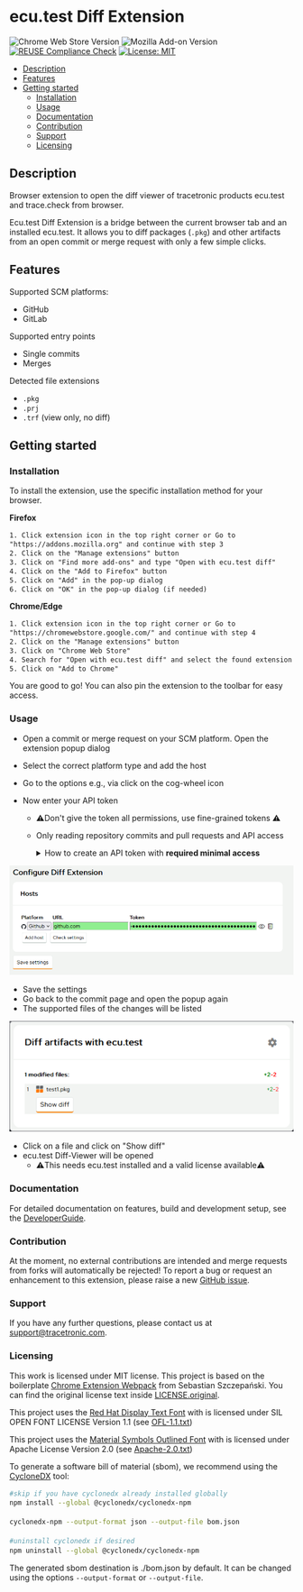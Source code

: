 # ecu.test Diff Extension <!-- omit in toc -->

![Chrome Web Store Version](https://img.shields.io/chrome-web-store/v/dpplpkgobhppfnfnfkpinlhognmaphnl?style=flat&logo=googlechrome&logoColor=%23FFFF&logoSize=auto&color=%234285F4&link=https%3A%2F%2Fchromewebstore.google.com%2Fdetail%2Fopen-with-ecutest-diff%2Fdpplpkgobhppfnfnfkpinlhognmaphnl)
![Mozilla Add-on Version](https://img.shields.io/amo/v/open-with-ecu-test-diff?style=flat&logo=firefoxbrowser&logoColor=%23FFFF&logoSize=auto&color=%23FF7139&link=https%3A%2F%2Faddons.mozilla.org%2Fen-US%2Ffirefox%2Faddon%2Fopen-with-ecu-test-diff%2F)
[![REUSE Compliance Check](https://github.com/tracetronic/ecu.test-diff/actions/workflows/reuse.yml/badge.svg)](https://github.com/tracetronic/ecu.test-diff/actions/workflows/reuse.yml)
[![License: MIT](https://img.shields.io/badge/License-MIT-yellow.svg)](https://github.com/tracetronic/ecu.test-diff/blob/main/LICENSE)

- [Description](#description)
- [Features](#features)
- [Getting started](#getting-started)
  - [Installation](#installation)
  - [Usage](#usage)
  - [Documentation](#documentation)
  - [Contribution](#contribution)
  - [Support](#support)
  - [Licensing](#licensing)

## Description

Browser extension to open the diff viewer of tracetronic products ecu.test and trace.check from browser.

Ecu.test Diff Extension is a bridge between the current browser tab and an installed ecu.test.
It allows you to diff packages (`.pkg`)
and other artifacts from an open commit or merge request with only a few simple clicks.

## Features

Supported SCM platforms:

- GitHub
- GitLab

Supported entry points

- Single commits
- Merges

Detected file extensions

- `.pkg`
- `.prj`
- `.trf` (view only, no diff)

## Getting started

### Installation

To install the extension, use the specific installation method for your browser.

**Firefox**

    1. Click extension icon in the top right corner or Go to "https://addons.mozilla.org" and continue with step 3
    2. Click on the "Manage extensions" button
    3. Click on "Find more add-ons" and type "Open with ecu.test diff"
    4. Click on the "Add to Firefox" button
    5. Click on "Add" in the pop-up dialog
    6. Click on "OK" in the pop-up dialog (if needed)

**Chrome/Edge**

    1. Click extension icon in the top right corner or Go to "https://chromewebstore.google.com/" and continue with step 4
    2. Click on the "Manage extensions" button
    3. Click on "Chrome Web Store"
    4. Search for "Open with ecu.test diff" and select the found extension
    5. Click on "Add to Chrome"

You are good to go! You can also pin the extension to the toolbar for easy access.

### Usage

- Open a commit or merge request on your SCM platform. Open the extension popup dialog
- Select the correct platform type and add the host
- Go to the options e.g., via click on the cog-wheel icon
- Now enter your API token

  - ⚠️Don\'t give the token all permissions, use fine-grained tokens ⚠️
  - Only reading repository commits and pull requests and API access
    <details>

      <summary >How to create an API token with <b>required minimal access</b></summary>

    - GitHub
      1. Go to your profile settings
      2. Go to `Developer Settings`
      3. Select `Personal access tokens` - `Fine-grained tokens`
      4. Select `Generate new token`
      5. Set `Repository access` as desired. If you give access to non-public repositories, make sure to grant `Repository permissions` for `Content` (read-only) and `Pull requests` (read-only)
    - GitLab
      1. Go to `Settings` - `Access tokens` in the relevant group or repository
      2. Select `Add new token`
      3. Set **Scope** to `read_api`, select a **Role** that is allowed to access code and changes
      </details>

<img src="./docs/images/firefox/configuration.png" alt="Configuration" width="800"/>

- Save the settings
- Go back to the commit page and open the popup again
- The supported files of the changes will be listed

<img src="./docs/images/firefox/dialog.png" alt="Configuration" width="600"/>

- Click on a file and click on "Show diff"
- ecu.test Diff-Viewer will be opened
  - ⚠️This needs ecu.test installed and a valid license available⚠️

### Documentation

For detailed documentation on features, build and development setup, see the [DeveloperGuide](./docs/DeveloperGuide.md).

### Contribution

At the moment, no external contributions are intended and merge requests from forks will automatically be rejected!
To report a bug or request an enhancement to this extension,
please raise a new [GitHub issue](https://github.com/tracetronic/ecu.test-diff/issues).

### Support

If you have any further questions, please contact us at [support@tracetronic.com](mailto:support@tracetronic.com).

### Licensing

This work is licensed under MIT license. This project is based on the boilerplate [Chrome Extension Webpack](https://github.com/sszczep/chrome-extension-webpack) from Sebastian Szczepański. You can find the original license text inside [LICENSE.original](./LICENSE.original).

This project uses the [Red Hat Display Text Font](https://github.com/RedHatOfficial/RedHatFont) with is licensed under SIL OPEN FONT LICENSE Version 1.1 (see [OFL-1.1.txt](./LICENSES/OFL-1.1.txt))

This project uses the [Material Symbols Outlined Font](https://fonts.google.com/icons) with is licensed under Apache License Version 2.0 (see [Apache-2.0.txt](./LICENSES/Apache-2.0.txt))

To generate a software bill of material (sbom), we recommend using the [CycloneDX](https://github.com/CycloneDX/cyclonedx-node-npm) tool:

```bash
#skip if you have cyclonedx already installed globally
npm install --global @cyclonedx/cyclonedx-npm

cyclonedx-npm --output-format json --output-file bom.json

#uninstall cyclonedx if desired
npm uninstall --global @cyclonedx/cyclonedx-npm
```

The generated sbom destination is ./bom.json by default. It can be changed using the options
`--output-format` or `--output-file`.
